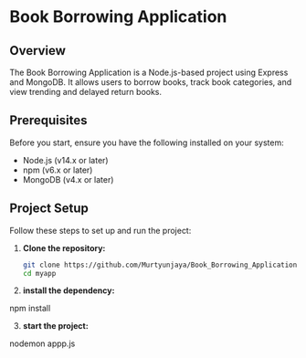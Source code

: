 # Book Borrowing Application

## Overview

The Book Borrowing Application is a Node.js-based project using Express and MongoDB. It allows users to borrow books, track book categories, and view trending and delayed return books.

## Prerequisites

Before you start, ensure you have the following installed on your system:

- Node.js (v14.x or later)
- npm (v6.x or later)
- MongoDB (v4.x or later)

## Project Setup

Follow these steps to set up and run the project:

1. **Clone the repository:**
    ```bash
    git clone https://github.com/Murtyunjaya/Book_Borrowing_Application.git
    cd myapp
    ```

2. **install the dependency:**

npm install

3. **start the project:**

nodemon appp.js
